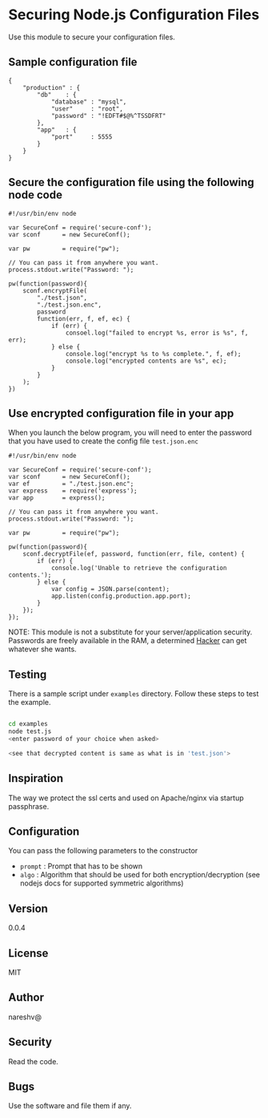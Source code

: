 # Securing Node.js Configuration Files

Use this module to secure your configuration files.

## Sample configuration file

```
{
    "production" : {
        "db"    : {
            "database" : "mysql",
            "user"     : "root",
            "password" : "!EDFT#$@%^TSSDFRT"
        },
        "app"   : {
            "port"     : 5555
        }
    }
}
```

## Secure the configuration file using the following node code

```
#!/usr/bin/env node

var SecureConf = require('secure-conf');
var sconf      = new SecureConf();

var pw         = require("pw");

// You can pass it from anywhere you want.
process.stdout.write("Password: ");

pw(function(password){
    sconf.encryptFile(
        "./test.json",
        "./test.json.enc",
        password
        function(err, f, ef, ec) {
            if (err) {
                consoel.log("failed to encrypt %s, error is %s", f, err);
            } else {
                console.log("encrypt %s to %s complete.", f, ef);
                console.log("encrypted contents are %s", ec);
            }
        }
    );
})

```

## Use encrypted configuration file in your app

When you launch the below program, you will need to enter the password that 
you have used to create the config file `test.json.enc`

```
#!/usr/bin/env node

var SecureConf = require('secure-conf');
var sconf      = new SecureConf();
var ef         = "./test.json.enc";
var express    = require('express');
var app        = express();

// You can pass it from anywhere you want.
process.stdout.write("Password: ");

var pw         = require("pw");

pw(function(password){
    sconf.decryptFile(ef, password, function(err, file, content) {
        if (err) {
            console.log('Unable to retrieve the configuration contents.');
        } else {
            var config = JSON.parse(content);
            app.listen(config.production.app.port);
        }
    });
});

```

NOTE: This module is not a substitute for your server/application security. Passwords are freely available in the RAM,
a determined [Hacker](http://en.wikipedia.org/wiki/Hacker_%28computer_security%29) can get whatever she wants. 

## Testing

There is a sample script under `examples` directory. Follow these steps to test the example.

```bash

cd examples
node test.js
<enter password of your choice when asked>

<see that decrypted content is same as what is in 'test.json'>
```

## Inspiration

The way we protect the ssl certs and used on Apache/nginx via startup passphrase.

## Configuration

You can pass the following parameters to the constructor

* `prompt` : Prompt that has to be shown
* `algo`   : Algorithm that should be used for both encryption/decryption (see nodejs docs for supported symmetric algorithms)

## Version

0.0.4

## License

MIT

## Author

nareshv@

## Security

Read the code.

## Bugs

Use the software and file them if any.
